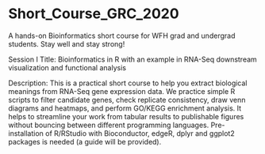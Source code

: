 # Short_Course_GRC_2020
A hands-on Bioinformatics short course for WFH grad and undergrad students. Stay well and stay strong! 

Session I Title: Bioinformatics in R with an example in RNA-Seq downstream visualization and functional analysis

Description: This is a practical short course to help you extract biological meanings from RNA-Seq gene expression data. We practice simple R scripts to filter candidate genes, check replicate consistency, draw venn diagrams and heatmaps, and perform GO/KEGG enrichment analysis. It helps to streamline your work from tabular results to publishable figures without bouncing between different programming languages. Pre-installation of R/RStudio with Bioconductor, edgeR, dplyr and ggplot2 packages is needed (a guide will be provided). 
